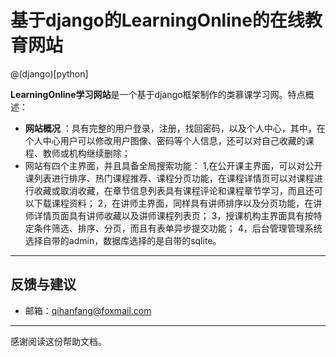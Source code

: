 # 基于django的LearningOnline的在线教育网站

@(django)[python]

**LearningOnline学习网站**是一个基于django框架制作的类慕课学习网。特点概述：
 
- **网站概况** ：具有完整的用户登录，注册，找回密码，以及个人中心，其中，在个人中心用户可以修改用户图像、密码等个人信息，还可以对自己收藏的课程、教师或机构继续删除；
- 网站有四个主界面，并且具备全局搜索功能：
1,在公开课主界面，可以对公开课列表进行排序、热门课程推荐、课程分页功能，在课程详情页可以对课程进行收藏或取消收藏，在章节信息列表具有课程评论和课程章节学习，而且还可以下载课程资料；
2，在讲师主界面，同样具有讲师排序以及分页功能，在讲师详情页面具有讲师收藏以及讲师课程列表页；
3，授课机构主界面具有按特定条件筛选、排序、分页，而且有表单异步提交功能；
4，后台管理管理系统选择自带的admin，数据库选择的是自带的sqlite。


-------------------


## 反馈与建议
- 邮箱：<qihanfang@foxmail.com>

---------
感谢阅读这份帮助文档。